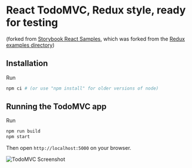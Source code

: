 # React TodoMVC, Redux style, ready for testing

(forked from [Storybook React Samples](https://github.com/kadira-samples/react-storybook-demo), which was
forked from the [Redux examples directory](https://github.com/reactjs/redux/tree/master/examples/todomvc))

## Installation

Run

```sh
npm ci # (or use "npm install" for older versions of node)
```

## Running the TodoMVC app

Run

```sh
npm run build
npm start
```

Then open `http://localhost:5000` on your browser.

![TodoMVC Screenshot](.github/todomvc-screenshot.png)
